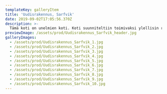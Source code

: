 ```yaml
---
templateKey: galleryItem
title: 'Uudisrakennus, Sarfvik'
date: 2019-09-02T17:05:56.370Z
description: >-
  Tämä koti on unelmien koti. Koti suunniteltiin toimivaksi ylellisin ratkaisuin. Perheelle tärkeitä toiveita olivat vanhempien oma siipi ylellisine kylpyhuoneineen, nuorisolle omat tilat alakertaan, leffahuone ja koti-spa. Materiaaleiksi valittiin korkealaatuisia tuotteita ja harmonista kokonaisuutta rikottiin sopivasti rouheilla yksityiskohdilla.
previewImage: /assets/prod/Uudisrakennus_Sarfvik_header.jpg
galleryImages:
  - /assets/prod/Uudisrakennus_Sarfvik_1.jpg
  - /assets/prod/Uudisrakennus_Sarfvik_2.jpg
  - /assets/prod/Uudisrakennus_Sarfvik_3.jpg
  - /assets/prod/Uudisrakennus_Sarfvik_4.jpg
  - /assets/prod/Uudisrakennus_Sarfvik_5.jpg
  - /assets/prod/Uudisrakennus_Sarfvik_6.jpg
  - /assets/prod/Uudisrakennus_Sarfvik_7.jpg
  - /assets/prod/Uudisrakennus_Sarfvik_8.jpg
  - /assets/prod/Uudisrakennus_Sarfvik_9.jpg
  - /assets/prod/Uudisrakennus_Sarfvik_10.jpg
---
```

